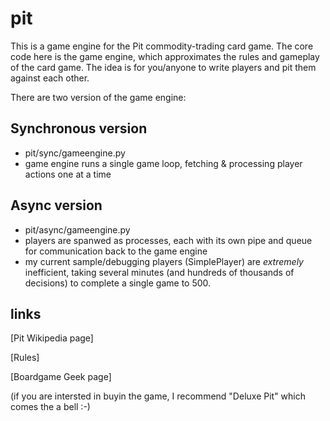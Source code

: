 pit
===

This is a game engine for the Pit commodity-trading card game. The core code here is the game engine, which approximates the rules and gameplay of the card game. The idea is for you/anyone to write players and pit them against each other.

There are two version of the game engine:

Synchronous version
-------------------
- pit/sync/gameengine.py
- game engine runs a single game loop, fetching & processing player actions one at a time

Async version
-------------
- pit/async/gameengine.py
- players are spanwed as processes, each with its own pipe and queue for communication back to the game engine
- my current sample/debugging players (SimplePlayer) are *extremely* inefficient, taking several minutes (and hundreds of thousands of decisions) to complete a single game to 500.

links
-----
[Pit Wikipedia page]

[Rules]

[Boardgame Geek page]

(if you are intersted in buyin the game, I recommend "Deluxe Pit" which comes the a bell :-)

